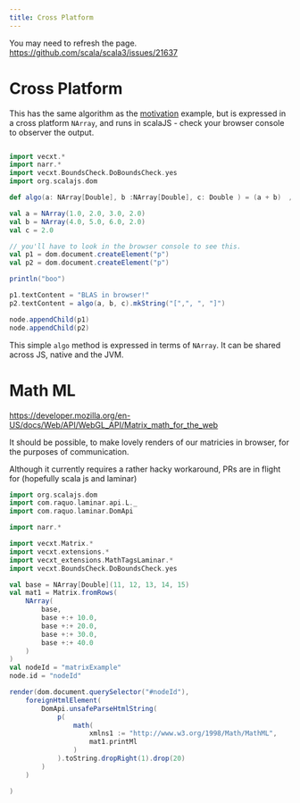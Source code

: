```yaml
---
title: Cross Platform
---
```



You may need to refresh the page.
https://github.com/scala/scala3/issues/21637

# Cross Platform

This has the same algorithm as the [motivation](motivation.mdoc.md) example, but is expressed in a cross platform `NArray`, and runs in scalaJS - check your browser console to observer the output.


```scala mdoc:js sc:nocompile

import vecxt.*
import narr.*
import vecxt.BoundsCheck.DoBoundsCheck.yes
import org.scalajs.dom

def algo(a: NArray[Double], b :NArray[Double], c: Double ) = (a + b)  / c

val a = NArray(1.0, 2.0, 3.0, 2.0)
val b = NArray(4.0, 5.0, 6.0, 2.0)
val c = 2.0

// you'll have to look in the browser console to see this.
val p1 = dom.document.createElement("p")
val p2 = dom.document.createElement("p")

println("boo")

p1.textContent = "BLAS in browser!"
p2.textContent = algo(a, b, c).mkString("[",", ", "]")

node.appendChild(p1)
node.appendChild(p2)


```
This simple `algo` method is expressed in terms of `NArray`. It can be shared across JS, native and the JVM.

# Math ML

https://developer.mozilla.org/en-US/docs/Web/API/WebGL_API/Matrix_math_for_the_web

It should be possible, to make lovely renders of our matricies in browser, for the purposes of communication.

Although it currently requires a rather hacky workaround, PRs are in flight for (hopefully scala js and laminar)

```scala mdoc:js sc:nocompile
import org.scalajs.dom
import com.raquo.laminar.api.L._
import com.raquo.laminar.DomApi

import narr.*

import vecxt.Matrix.*
import vecxt.extensions.*
import vecxt_extensions.MathTagsLaminar.*
import vecxt.BoundsCheck.DoBoundsCheck.yes

val base = NArray[Double](11, 12, 13, 14, 15)
val mat1 = Matrix.fromRows(
    NArray(
        base,
        base +:+ 10.0,
        base +:+ 20.0,
        base +:+ 30.0,
        base +:+ 40.0
    )
)
val nodeId = "matrixExample"
node.id = "nodeId"

render(dom.document.querySelector("#nodeId"),
    foreignHtmlElement(
        DomApi.unsafeParseHtmlString(
            p(
                math(
                    xmlns1 := "http://www.w3.org/1998/Math/MathML",
                    mat1.printMl
                )
            ).toString.dropRight(1).drop(20)
        )
    )

)
```